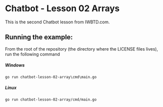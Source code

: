 # Chatbot - Lesson 02 Arrays
This is the second Chatbot lesson from IWBTD.com.

## Running the example:
From the root of the repository (the directory where the LICENSE files lives), run the following command

##### Windows
`go run chatbot-lesson-02-array\cmd\main.go`

##### Linux
`go run chatbot-lesson-02-array/cmd/main.go`

